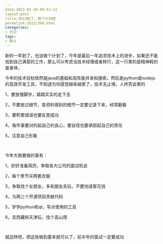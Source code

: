 ```yaml
---
date:2013-02-16 08:51:11
layout:post
title:2013到了，做个计划吧
permalink:2013/360.html
categories:
- 日记
tags:
- 默认
---
```



<p> 新的一年到了，也该做个计划了，今年是最后一年追求技术上的进步，如果还不能找到自己满意的工作，那么可以考虑当技术经理或者转行，这一行累的是精神耗的是身体。 </p> 
<p> 今年的技术目标依然是java的基础和高性能并发和搜索，然后是python或nodejs的高效开发工具，不知道为何感觉越来越累了，技术无止境，人终究会累的 </p> 
<p> 1，要放慢脚步，踏踏实实的走下去 </p> 
<p> 2，不要放过细节，查资料得到的细节一定要记录下来，经常翻看 </p> 
<p> 3，要积累错误也要反思成功 </p> 
<p> 4，每件事要对的起自己的良心，要自信也要承担起自己的责任 </p> 
<p> 5，注意自己形象 </p> 
<p> <br /> </p> 
<p> 今年大致要做的事有： </p> 
<p> 1，好好准备简历，争取各大公司的面试机会 </p> 
<p> 2，每个季节买两套衣服 </p> 
<p> 3，争取找个女朋友，多和朋友去玩，不要怕请客花钱 </p> 
<p> 4，为两三个开源项目贡献代码 </p> 
<p> 5，学学python和qt，写点使用的工具 </p> 
<p> 6，去西藏和天津玩，找个高山爬 </p> 
<p> <br /> </p> 
<p> 就这样吧，把这些做到基本就可以了，前半年的面试一定要成功 </p>